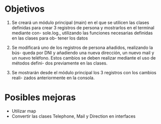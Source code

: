 # Objetivos
1) Se creará un módulo principal (main) en el que se utilicen las clases definidas
para crear 3 registros de persona y mostrarlos en el terminal mediante con-
sole.log., utilizando las funciones necesarias definidas en las clases para ob-
tener los datos

2) Se modificará uno de los registros de persona añadidos, realizando la bús-
queda por DNI y añadiendo una nueva dirección, un nuevo mail y un nuevo
teléfono. Estos cambios se deben realizar mediante el uso de métodos defini-
dos previamente en las clases.


3) Se mostrarán desde el módulo principal los 3 registros con los cambios reali-
zados anteriormente en la consola.

# Posibles mejoras
- Utilizar map
- Convertir las clases Telephone, Mail y Direction en interfaces